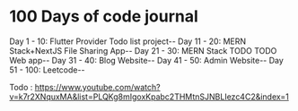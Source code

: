 # 100 Days of code journal 
Day 1 - 10: Flutter Provider Todo list project--
Day 11 - 20: MERN Stack+NextJS File Sharing App--
Day 21 - 30: MERN Stack TODO TODO Web app--
Day 31 - 40: Blog Website--
Day 41 - 50: Admin Website--
Day 51 - 100: Leetcode--


Todo : https://www.youtube.com/watch?v=k7r2XNquxMA&list=PLQKg8mIgoxKpabc2THMtnSJNBLIezc4C2&index=1
